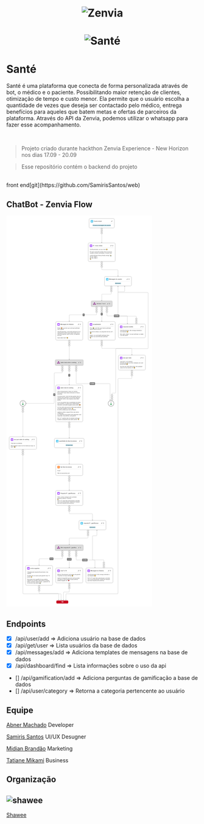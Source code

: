 <h1 align="center"> 
    <img alt="Zenvia" src="https://zenviaexperience.com/wp-content/themes/zenvia/img/logo-horizon.png" width="400px" />
</h1>


<h1 align="center"> 
    <img alt="Santé" src="https://user-images.githubusercontent.com/22383046/93723438-f4cbda80-fb74-11ea-9a6c-49ae764eb14d.png" width="200px">
</h1>

# Santé

<p> Santé é uma plataforma que conecta de forma personalizada através de bot, o médico e o paciente. Possibilitando maior retenção de clientes, otimização de tempo e custo menor. Ela permite que o usuário escolha a quantidade de vezes que deseja ser contactado pelo médico, entrega benefícios para aqueles que batem metas e ofertas de parceiros da plataforma. Através do API da Zenvia, podemos utilizar o whatsapp para fazer esse acompanhamento.</p>

</br>

> Projeto criado durante hackthon Zenvia Experience - New Horizon nos dias 17.09 - 20.09

> Esse repositório contém o backend do projeto

</br>
front end[git](https://github.com/SamirisSantos/web)

## ChatBot - Zenvia Flow
<img src='./fluxo-chatbot.png'>

## Endpoints
- [x] /api/user/add => Adiciona usuário na base de dados
- [x] /api/get/user => Lista usuários da base de dados
- [x] /api/messages/add => Adiciona templates de mensagens na base de dados
- [x] /api/dashboard/find => Lista informações sobre o uso da api
- [] /api/gamification/add => Adiciona perguntas de gamificação a base de dados
- [] /api/user/category => Retorna a categoria pertencente ao usuário

## Equipe

[Abner Machado](https://www.linkedin.com/in/abnerdev/) Developer

[Samiris Santos](https://www.linkedin.com/in/samiris-santos/) UI/UX Desugner

[Midian Brandão](https://www.linkedin.com/in/midian-brand%C3%A3o/) Marketing

[Tatiane Mikami](https://www.linkedin.com/in/tatimkm/) Business

## Organização

<h2 align="left"> 
    <img alt="shawee" src="https://yt3.ggpht.com/a/AATXAJzZi69TRoL6JQjNQ2h5tBS91PmXiUjk7MxhoOH4xw=s900-c-k-c0xffffffff-no-rj-mo" width="100px">
</h2>

[Shawee](https://shawee.io/pt)